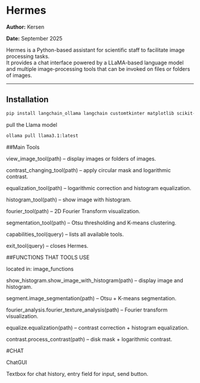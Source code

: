 # Hermes

**Author:** Kersen

**Date:** September 2025  

Hermes is a Python-based assistant for scientific staff to facilitate image processing tasks.  
It provides a chat interface powered by a LLaMA-based language model and multiple image-processing tools that can be invoked on files or folders of images.

---

## Installation

```bash
pip install langchain_ollama langchain customtkinter matplotlib scikit-image scikit-learn
```
pull the Llama model 
```bash
ollama pull llama3.1:latest
```
##Main Tools

view_image_tool(path) – display images or folders of images.

contrast_changing_tool(path) – apply circular mask and logarithmic contrast.

equalization_tool(path) – logarithmic correction and histogram equalization.

histogram_tool(path) – show image with histogram.

fourier_tool(path) – 2D Fourier Transform visualization.

segmentation_tool(path) – Otsu thresholding and K-means clustering.

capabilities_tool(query) – lists all available tools.

exit_tool(query) – closes Hermes.


##FUNCTIONS THAT TOOLS USE

located in:
image_functions

show_histogram.show_image_with_histogram(path) – display image and histogram.

segment.image_segmentation(path) – Otsu + K-means segmentation.

fourier_analysis.fourier_texture_analysis(path) – Fourier transform visualization.

equalize.equalization(path) – contrast correction + histogram equalization.

contrast.process_contrast(path) – disk mask + logarithmic contrast.


#CHAT

ChatGUI

Textbox for chat history, entry field for input, send button.
